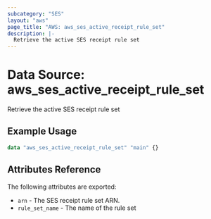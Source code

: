```yaml
---
subcategory: "SES"
layout: "aws"
page_title: "AWS: aws_ses_active_receipt_rule_set"
description: |-
  Retrieve the active SES receipt rule set
---
```


# Data Source: aws_ses_active_receipt_rule_set

Retrieve the active SES receipt rule set

## Example Usage

```terraform
data "aws_ses_active_receipt_rule_set" "main" {}
```

## Attributes Reference

The following attributes are exported:

* `arn` - The SES receipt rule set ARN.
* `rule_set_name` - The name of the rule set

